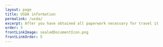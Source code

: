 ```yaml
---
layout: page
title: USDA information
permalink: /usda/
excerpt: After you have obtained all paperwork necessary for travel it will need to be endorsed by the USDA.  This article provides information on USDA offices including hours and locations	
order: 5
frontLinkImage: sealedDocumentIcon.png
frontLinkOrder: 5
---
```


